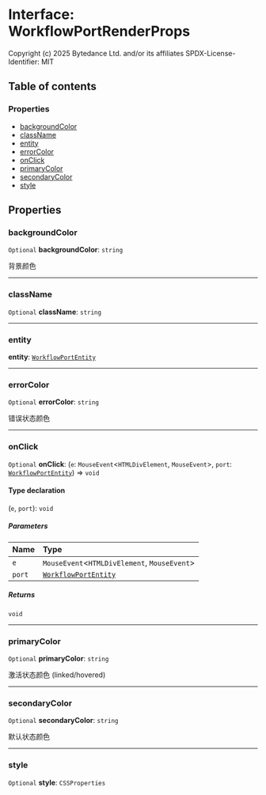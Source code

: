 # Interface: WorkflowPortRenderProps

Copyright (c) 2025 Bytedance Ltd. and/or its affiliates
SPDX-License-Identifier: MIT

## Table of contents

### Properties

* [backgroundColor](/auto-docs/free-layout-editor/interfaces/WorkflowPortRenderProps.md#backgroundcolor)
* [className](/auto-docs/free-layout-editor/interfaces/WorkflowPortRenderProps.md#classname)
* [entity](/auto-docs/free-layout-editor/interfaces/WorkflowPortRenderProps.md#entity)
* [errorColor](/auto-docs/free-layout-editor/interfaces/WorkflowPortRenderProps.md#errorcolor)
* [onClick](/auto-docs/free-layout-editor/interfaces/WorkflowPortRenderProps.md#onclick)
* [primaryColor](/auto-docs/free-layout-editor/interfaces/WorkflowPortRenderProps.md#primarycolor)
* [secondaryColor](/auto-docs/free-layout-editor/interfaces/WorkflowPortRenderProps.md#secondarycolor)
* [style](/auto-docs/free-layout-editor/interfaces/WorkflowPortRenderProps.md#style)

## Properties

### backgroundColor

`Optional` **backgroundColor**: `string`

背景颜色

***

### className

`Optional` **className**: `string`

***

### entity

**entity**: [`WorkflowPortEntity`](/auto-docs/free-layout-editor/classes/WorkflowPortEntity.md)

***

### errorColor

`Optional` **errorColor**: `string`

错误状态颜色

***

### onClick

`Optional` **onClick**: (`e`: `MouseEvent`<`HTMLDivElement`, `MouseEvent`>, `port`: [`WorkflowPortEntity`](/auto-docs/free-layout-editor/classes/WorkflowPortEntity.md)) => `void`

#### Type declaration

(`e`, `port`): `void`

##### Parameters

| Name | Type |
| :------ | :------ |
| `e` | `MouseEvent`<`HTMLDivElement`, `MouseEvent`> |
| `port` | [`WorkflowPortEntity`](/auto-docs/free-layout-editor/classes/WorkflowPortEntity.md) |

##### Returns

`void`

***

### primaryColor

`Optional` **primaryColor**: `string`

激活状态颜色 (linked/hovered)

***

### secondaryColor

`Optional` **secondaryColor**: `string`

默认状态颜色

***

### style

`Optional` **style**: `CSSProperties`
